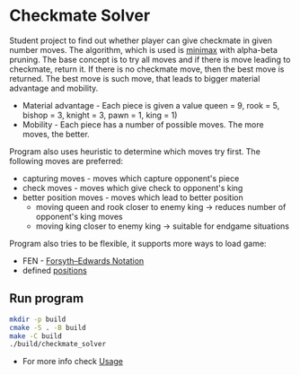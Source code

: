 # Checkmate Solver

Student project to find out whether player can give checkmate in given number moves. The algorithm, which is used
is [minimax](https://www.youtube.com/watch?v=l-hh51ncgDI&t=586s) with alpha-beta pruning. The base concept is to 
try all moves and if there is move leading to checkmate, return it. If there is no checkmate move, then the
best move is returned. The best move is such move, that leads to bigger material advantage and mobility.

- Material advantage - Each piece is given a value queen = 9, rook = 5, bishop = 3, knight = 3, pawn = 1, king = 1)
- Mobility - Each piece has a number of possible moves. The more moves, the better.

Program also uses heuristic to determine which moves try first. The following moves are preferred:

- capturing moves - moves which capture opponent's piece
- check moves - moves which give check to opponent's king
- better position moves - moves which lead to better position
  - moving queen and rook closer to enemy king -> reduces number of opponent's king moves
  - moving king closer to enemy king -> suitable for endgame situations

Program also tries to be flexible, it supports more ways to load game:
- FEN - [Forsyth–Edwards Notation](https://en.wikipedia.org/wiki/Forsyth%E2%80%93Edwards_Notation)
- defined [positions](inputs/positions)


## Run program
```bash
mkdir -p build
cmake -S . -B build
make -C build
./build/checkmate_solver
```
- For more info check [Usage](./USAGE.md)
